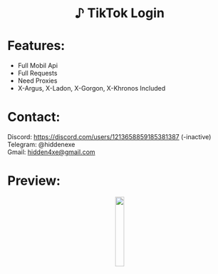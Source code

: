 <div align="center">
  <h1>♪ TikTok Login</h1>
</div>
 
# Features:

- Full Mobil Api
- Full Requests
- Need Proxies
- X-Argus, X-Ladon, X-Gorgon, X-Khronos Included

# Contact:

Discord: https://discord.com/users/1213658859185381387 (-inactive)
<br>
Telegram: @hiddenexe
<br>
Gmail: hidden4xe@gmail.com
 
# Preview:

<div align="center">
      <a href="https://www.youtube.com/watch?v=eHjEeq93Sfg">
         <img src="https://png.pngtree.com/png-vector/20221018/ourmid/pngtree-youtube-social-media-round-icon-png-image_6315993.png" style="width:20%;">
      </a>

</div>


